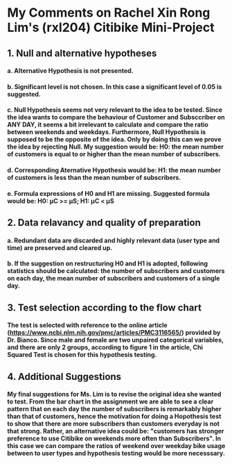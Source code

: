
# My Comments on  Rachel Xin Rong Lim's (rxl204) Citibike Mini-Project

## 1. Null and alternative hypotheses 

#### a. Alternative Hypothesis is not presented.
#### b. Significant level is not chosen. In this case a significant level of 0.05 is suggested. 
#### c. Null Hypothesis seems not very relevant to the idea to be tested. Since the idea wants to compare the behaviour of Customer and Subsccriber on ANY DAY, it seems a bit irrelevant to calculate and compare the ratio between weekends and weekdays. Furthermore, Null Hypothesis is supposed to be the opposite of the idea. Only by doing this can we prove the idea by rejecting Null. My suggestion would be: H0: the mean number of customers is equal to or higher than the mean number of subscribers. 
#### d. Corresponding Aternative Hypothesis would be: H1: the mean number of customers is less than the mean number of subscribers.
#### e. Formula expressions of H0 and H1 are missing. Suggested formula would be: H0: μC >= μS; H1: μC < μS

## 2. Data relavancy and quality of preparation

#### a. Redundant data are discarded and highly relevant data (user type and time) are preserved and cleared up.
#### b. If the suggestion on restructuring H0 and H1 is adopted, following statistics should be calculated: the number of subscribers and customers on each day, the mean number of subscribers and customers of a single day. 

## 3. Test selection according to the flow chart

#### The test is selected with reference to the online article (https://www.ncbi.nlm.nih.gov/pmc/articles/PMC3116565/) provided by Dr. Bianco. Since male and female are two unpaired categorical variables, and there are only 2 groups, according to figure 1 in the article, Chi Squared Test is chosen for this hypothesis testing. 

## 4. Additional Suggestions

#### My final suggestions for Ms. Lim is to revise the original idea she wanted to test. From the bar chart in the assignment we are able to see a clear pattern that on each day the number of subscribers is remarkably higher than that of customers, hence the motivation for doing a Hopothesis test to show that there are more subscribers than customers everyday is not that strong. Rather, an alternative idea could be: "customers has stronger preference to use Citibike on weekends more often than Subscribers". In this case we can compare the ratios of weekend over weekday bike usage between to user types and hypothesis testing would be more necesssary. 


```python

```
